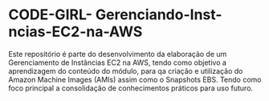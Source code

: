 # CODE-GIRL- Gerenciando-Inst-ncias-EC2-na-AWS
 Este repositório é parte do desenvolvimento da elaboração de um Gerenciamento de Instâncias EC2 na AWS, tendo como objetivo a aprendizagem do conteúdo do módulo, para qa criação e utilização do Amazon Machine Images (AMIs) assim como o Snapshots EBS. Tendo como foco principal a consolidação de conhecimentos práticos para uso futuro.
